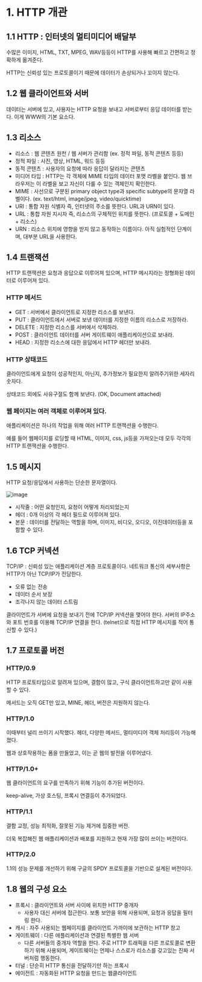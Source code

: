 # 1. HTTP 개관

## 1.1 HTTP : 인터넷의 멀티미디어 배달부

수많은 이미지, HTML, TXT, MPEG, WAV등등이 HTTP를 사용해 빠르고 간편하고 정확하게 옮겨준다.

HTTP는 신뢰성 있는 프로토콜이기 때문에 데이터가 손상되거나 꼬이지 않는다.

## 1.2 웹 클라이언트와 서버

데이터는 서버에 있고, 사용자는 HTTP 요청을 보내고 서버로부터 응답 데이터를 받는다. 이게 WWW의 기본 요소다.

## 1.3 리소스

- 리소스 : 웹 콘텐츠 원천 /  웹 서버가 관리함 (ex. 정적 파일, 동적 콘텐츠 등등)
- 정적 파일 : 사진, 영상, HTML, 워드 등등
- 동적 콘텐츠 : 사용자의 요청에 따라 응답이 달라지는 콘텐츠
- 미디어 타입 : HTTP는 각 객체에 MIME 타입의 데이터 포맷 라벨을 붙인다. 웹 브라우저는 이 라벨을 보고 자신이 다룰 수 있는 객체인지 확인한다.
- MIME : 사선으로 구분된 primary object type과 specific subtype의 문자열 라벨이다. (ex. text/html, image/jpeg, video/quicktime)
- URI : 통합 자원 식별자 즉, 인터넷의 주소를 뜻한다. URL과 URN이 있다.
- URL : 통합 자원 지시자 즉, 리소스의 구체적인 위치를 뜻한다. (프로토콜 + 도메인 + 리소스)
- URN : 리소스 위치에 영향을 받지 않고 동작하는 이름이다. 아직 실험적인 단계이며, 대부분 URL을 사용한다.

## 1.4 트랜잭션

HTTP 트랜잭션은 요청과 응답으로 이루어져 있으며, HTTP 메시지라는 정형화된 데이터로 이루어져 있다.

### HTTP 메서드

- GET : 서버에서 클라이언트로 지정한 리소스를 보낸다.
- PUT : 클라이언트에서 서버로 보낸 데이터를 지정한 이름의 리소스로 저장하라.
- DELETE : 지정한 리소스를 서버에서 삭제하라.
- POST : 클라이언트 데이터를 서버 게이트웨이 애플리케이션으로 보내라.
- HEAD : 지정한 리소스에 대한 응답에서 HTTP 헤더만 보내라.

### HTTP 상태코드

클라이언트에게 요청이 성공적인지, 아닌지, 추가정보가 필요한지 알려주기위한 세자리 숫자다.

상태코드 외에도 사유구절도 함께 보낸다. (OK, Document attached)

### 웹 페이지는 여러 객체로 이루어져 있다.

애플리케이션은 하나의 작업을 위해 여러 HTTP 트랜잭션을 수행한다.

예를 들어 웹페이지를 로딩할 때 HTML, 이미지, css, js등을 가져오는데 모두 각각의 HTTP 트랜잭션을 수행한다.

## 1.5 메시지

HTTP 요청/응답에서 사용하는 단순한 문자열이다.

![image](https://github.com/Deep-Dive-Study/http-perfect-guide/assets/85796588/71feeb23-efa3-404e-97dd-51e80eae0e1e)

- 시작줄 : 어떤 요청인지, 요청이 어떻게 처리되었는지
- 헤더 : 0개 이상의 각 헤더 필드로 이루어져 있다.
- 본문 : 데이터를 전달하는 역할을 하며, 이미지, 비디오, 오디오, 이진데이터등을 포함할 수 있다.

## 1.6 TCP 커넥션

TCP/IP : 신뢰성 있는 애플리케이션 계층 프로토콜이다. 네트워크 통신의 세부사항은 HTTP가 아닌 TCP/IP가 전담한다.

- 오류 없는 전송
- 데이터 순서 보장
- 조각나지 않는 데이터 스트림

클라이언트가 서버에 요청을 보내기 전에 TCP/IP 커넥션을 맺어야 한다. 서버의 IP주소와 포트 번호를 이용해 TCP/IP 연결을 한다. (telnet으로 직접 HTTP 메시지를 적어 통신할 수 있다.)

## 1.7 프로토콜 버전

### HTTP/0.9

HTTP 프로토타입으로 알려져 있으며, 결함이 많고, 구식 클라이언트하고만 같이 사용할 수 있다.

메서드는 오직 GET만 있고, MINE, 헤더, 버전은 지원하지 않는다.

### HTTP/1.0

이때부터 널리 쓰이기 시작했다. 헤더, 다양한 메서드, 멀티미디어 객체 처리등이 가능해졌다.

웹과 상호작용하는 폼을 만들었고, 이는 곧 웹의 발전을 이루어냈다.

### HTTP/1.0+

웹 클라이언트의 요구를 만족하기 위해 기능이 추가된 버전이다.

keep-alive, 가상 호스팅, 프록시 연결등이 추가되었다.

### HTTP/1.1

결함 교정, 성능 최적화, 잘못된 기능 제거에 집중한 버전.

더욱 복잡해진 웹 애플리케이션과 배포를 지원하고 현재 가장 많이 쓰이는 버전이다.

### HTTP/2.0

1.1의 성능 문제를 개선하기 위해 구글의 SPDY 프로토콜을 기반으로 설계된 버전이다.

## 1.8 웹의 구성 요소

- 프록시 : 클라이언트와 서버 사이에 위치한 HTTP 중개자
    - 사용자 대신 서버에 접근한다. 보통 보안을 위해 사용되며, 요청과 응답을 필터링 한다.
- 캐시 : 자주 사용되는 웹페이지를 클라이언트 가까이에 보관하는 HTTP 창고
- 게이트웨이 : 다른 애플리케이션과 연결된 특별한 웹 서버
    - 다른 서버들의 중개자 역할을 한다. 주로 HTTP 트래픽을 다른 프로토콜로 변환하기 위해 사용되며, 게이트웨이는 언제나 스스로가 리소스를 갖고있는 진짜 서버처럼 행동한다.
- 터널 : 단순히 HTTP 통신을 전달하기만 하는 프록시
- 에이전트 : 자동화된 HTTP 요청을 만드는 웹클라이언트
